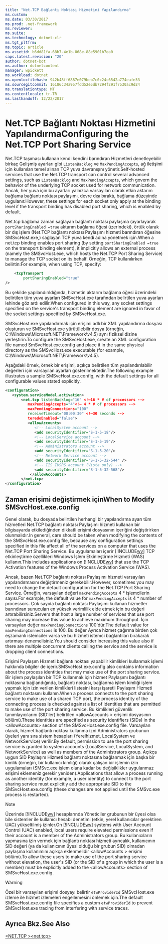 ```yaml
---
title: "Net.TCP Bağlantı Noktası Hizmetini Yapılandırma"
ms.custom: 
ms.date: 03/30/2017
ms.prod: .net-framework
ms.reviewer: 
ms.suite: 
ms.technology: dotnet-clr
ms.tgt_pltfrm: 
ms.topic: article
ms.assetid: b6dd81fa-68b7-4e1b-868e-88e5901b7ea0
caps.latest.revision: "20"
author: dotnet-bot
ms.author: dotnetcontent
manager: wpickett
ms.workload: dotnet
ms.openlocfilehash: 942b48ff6887e079beb7c0c24c6542a774eafe33
ms.sourcegitcommit: 16186c34a957fdd52e5db7294f291f7530ac9d24
ms.translationtype: MT
ms.contentlocale: tr-TR
ms.lasthandoff: 12/22/2017
---
```

# <a name="configuring-the-nettcp-port-sharing-service"></a><span data-ttu-id="6c323-102">Net.TCP Bağlantı Noktası Hizmetini Yapılandırma</span><span class="sxs-lookup"><span data-stu-id="6c323-102">Configuring the Net.TCP Port Sharing Service</span></span>
<span data-ttu-id="6c323-103">Net.TCP taşıması kullanan kendi kendini barındıran Hizmetleri denetleyebilir birkaç Gelişmiş ayarları gibi `ListenBacklog` ve `MaxPendingAccepts`, ağ iletişimi için kullanılan temel alınan TCP yuva davranışını yönetir.</span><span class="sxs-lookup"><span data-stu-id="6c323-103">Self-hosted services that use the Net.TCP transport can control several advanced settings, such as `ListenBacklog` and `MaxPendingAccepts`, which govern the behavior of the underlying TCP socket used for network communication.</span></span> <span data-ttu-id="6c323-104">Ancak, her yuva için bu ayarları yalnızca varsayılan olarak etkin aktarım bağlama bağlantı noktası paylaşımı, devre dışı bıraktı, bağlama düzeyinde uygulanır.</span><span class="sxs-lookup"><span data-stu-id="6c323-104">However, these settings for each socket only apply at the binding level if the transport binding has disabled port sharing, which is enabled by default.</span></span>  
  
 <span data-ttu-id="6c323-105">Net.tcp bağlama zaman sağlayan bağlantı noktası paylaşma (ayarlayarak `portSharingEnabled =true` aktarım bağlama öğesi üzerindeki), örtük olarak bir dış işlem (Net.TCP bağlantı noktası Paylaşımı hizmeti barındıran öğesine SMSvcHost.exe,) sağlayan TCP yuva kendi adına yönetmek için.</span><span class="sxs-lookup"><span data-stu-id="6c323-105">When a net.tcp binding enables port sharing (by setting `portSharingEnabled =true` on the transport binding element), it implicitly allows an external process (namely the SMSvcHost.exe, which hosts the Net.TCP Port Sharing Service) to manage the TCP socket on its behalf.</span></span> <span data-ttu-id="6c323-106">Örneğin, TCP kullanılırken belirtin:</span><span class="sxs-lookup"><span data-stu-id="6c323-106">For example, when using TCP, specify:</span></span>  
  
```xml  
    <tcpTransport   
        portSharingEnabled="true"  
/>  
```  
  
 <span data-ttu-id="6c323-107">Bu şekilde yapılandırıldığında, hizmetin aktarım bağlama öğesi üzerindeki belirtilen tüm yuva ayarları SMSvcHost.exe tarafından belirtilen yuva ayarları lehinde göz ardı edilir.</span><span class="sxs-lookup"><span data-stu-id="6c323-107">When configured in this way, any socket settings specified on the service's transport binding element are ignored in favor of the socket settings specified by SMSvcHost.exe.</span></span>  
  
 <span data-ttu-id="6c323-108">SMSvcHost.exe yapılandırmak için erişimi adlı bir XML yapılandırma dosyası oluşturun ve SMSvcHost.exe yürütülebilir dosya (örneğin, C:\Windows\Microsoft.NET\Framework\v4.5) aynı fiziksel dizine yerleştirin.</span><span class="sxs-lookup"><span data-stu-id="6c323-108">To configure the SMSvcHost.exe, create an XML configuration file named SmSvcHost.exe.config and place it in the same physical directory as the SMSvcHost.exe executable (for example, C:\Windows\Microsoft.NET\Framework\v4.5).</span></span>  
  
 <span data-ttu-id="6c323-109">Aşağıdaki örnek, örnek bir erişimi, açıkça belirtilen tüm yapılandırılabilir değerleri için varsayılan ayarları gösterilmektedir.</span><span class="sxs-lookup"><span data-stu-id="6c323-109">The following example illustrates a sample SMSvcHost.exe.config, with the default settings for all configurable values stated explicitly.</span></span>  
  
```xml  
<configuration>  
   <system.serviceModel.activation>  
       <net.tcp listenBacklog="16" <!—16 * # of processors -->  
          maxPendingAccepts="4"<!— 4 * # of processors -->  
          maxPendingConnections="100"  
          receiveTimeout="00:00:30" <!—30 seconds -->  
          teredoEnabled="false">  
          <allowAccounts>  
             <!-- LocalSystem account -->  
             <add securityIdentifier="S-1-5-18"/>  
             <!-- LocalService account -->  
             <add securityIdentifier="S-1-5-19"/>  
             <!-- Administrators account -->  
             <add securityIdentifier="S-1-5-20"/>  
             <!-- Network Service account -->  
             <add securityIdentifier="S-1-5-32-544" />  
             <!-- IIS_IUSRS account (Vista only) -->  
             <add securityIdentifier="S-1-5-32-568"/>  
           </allowAccounts>  
       </net.tcp>  
</configuration>  
```  
  
## <a name="when-to-modify-smsvchostexeconfig"></a><span data-ttu-id="6c323-110">Zaman erişimi değiştirmek için</span><span class="sxs-lookup"><span data-stu-id="6c323-110">When to Modify SMSvcHost.exe.config</span></span>  
 <span data-ttu-id="6c323-111">Genel olarak, bu dosyada belirtilen herhangi bir yapılandırma ayarı tüm hizmetleri Net.TCP bağlantı noktası Paylaşımı hizmeti kullanan bir bilgisayarda etkilediğinden dikkatli erişimi dosyasının içeriğini değiştirirken olunmalıdır.</span><span class="sxs-lookup"><span data-stu-id="6c323-111">In general, care should be taken when modifying the contents of the SMSvcHost.exe.config file, because any configuration settings specified in this file affect all of the services on a computer that uses the Net.TCP Port Sharing Service.</span></span> <span data-ttu-id="6c323-112">Bu uygulamaları içerir [!INCLUDE[wv](../../../../includes/wv-md.md)] TCP etkinleştirme özellikleri Windows İşlem Etkinleştirme Hizmeti (WAS) kullanın.</span><span class="sxs-lookup"><span data-stu-id="6c323-112">This includes applications on [!INCLUDE[wv](../../../../includes/wv-md.md)] that use the TCP Activation features of the Windows Process Activation Service (WAS).</span></span>  
  
 <span data-ttu-id="6c323-113">Ancak, bazen Net.TCP bağlantı noktası Paylaşımı hizmeti varsayılan yapılandırmasını değiştirmeniz gerekebilir.</span><span class="sxs-lookup"><span data-stu-id="6c323-113">However, sometimes you may need to change the default configuration for the Net.TCP Port Sharing Service.</span></span> <span data-ttu-id="6c323-114">Örneğin, varsayılan değeri `maxPendingAccepts` 4 * işlemcilerin sayısı.</span><span class="sxs-lookup"><span data-stu-id="6c323-114">For example, the default value for `maxPendingAccepts` is 4 * number of processors.</span></span> <span data-ttu-id="6c323-115">Çok sayıda bağlantı noktası Paylaşımı kullanan hizmetler barındıran sunucuları en yüksek verimlilik elde etmek için bu değeri artırabilirsiniz.</span><span class="sxs-lookup"><span data-stu-id="6c323-115">Servers that host a large number of services that use port sharing may increase this value to achieve maximum throughput.</span></span> <span data-ttu-id="6c323-116">İçin varsayılan değer `maxPendingConnections` 100'dür.</span><span class="sxs-lookup"><span data-stu-id="6c323-116">The default value for `maxPendingConnections` is 100.</span></span> <span data-ttu-id="6c323-117">Bu değer Ayrıca hizmet çağırma birden çok eşzamanlı istemciler varsa ve bu hizmeti istemci bağlantıları bırakarak artırmayı denemelisiniz.</span><span class="sxs-lookup"><span data-stu-id="6c323-117">You should consider increasing this value also if there are multiple concurrent clients calling the service and the service is dropping client connections.</span></span>  
  
 <span data-ttu-id="6c323-118">Erişimi Paylaşım Hizmeti bağlantı noktası yapabilir kimlikleri kullanmak işlemi hakkında bilgiler de içerir.</span><span class="sxs-lookup"><span data-stu-id="6c323-118">SMSvcHost.exe.config also contains information about the process identities that may make use of the port sharing service.</span></span> <span data-ttu-id="6c323-119">Bir işlem paylaşılan bir TCP kullanmak için hizmet Paylaşımı bağlantı noktasına bağlandığında, bağlantı noktası, bağlanma işlem kimliği işlem yapmak için izin verilen kimlikleri listesini karşı işaretli Paylaşım Hizmeti bağlantı noktasını kullanın.</span><span class="sxs-lookup"><span data-stu-id="6c323-119">When a process connects to the port sharing service to make use of a shared TCP port, the process identity of the connecting process is checked against a list of identities that are permitted to make use of the port sharing service.</span></span> <span data-ttu-id="6c323-120">Bu kimlikleri güvenlik tanımlayıcılarını (SID'ler) belirtilen \<allowAccounts > erişimi dosyasının bölümü.</span><span class="sxs-lookup"><span data-stu-id="6c323-120">These identities are specified as security identifiers (SIDs) in the \<allowAccounts> section of the SMSvcHost.exe.config file.</span></span> <span data-ttu-id="6c323-121">Varsayılan olarak, hizmet bağlantı noktası kullanma izni Administrators grubunun üyeleri yanı sıra sistem hesapları (Yerelhizmet, LocalSystem ve NetworkService) verilir.</span><span class="sxs-lookup"><span data-stu-id="6c323-121">By default, permission to use the port sharing service is granted to system accounts (LocalService, LocalSystem, and NetworkService) as well as members of the Administrators group.</span></span> <span data-ttu-id="6c323-122">Açıkça uygun SID Paylaşım Hizmeti bağlantı noktasına bağlanmak için başka bir kimlik (örneğin, bir kullanıcı kimliği) olarak çalışan bir işlemin izin uygulamaları (SMSvc.exe işlem olana kadar bu değişiklikler uygulanmaz erişimi eklemeniz gerekir yeniden).</span><span class="sxs-lookup"><span data-stu-id="6c323-122">Applications that allow a process running as another identity (for example, a user identity) to connect to the port sharing service must explicitly add the appropriate SID to the SMSvcHost.exe.config (these changes are not applied until the SMSvc.exe process is restarted).</span></span>  
  
> [!NOTE]
>  <span data-ttu-id="6c323-123">Üzerinde [!INCLUDE[wv](../../../../includes/wv-md.md)] hesaplarında Yöneticiler grubunun bir üyesi olsa bile sistemler ile kullanıcı hesabı denetimi (etkin, yerel kullanıcılar gerektiren UAC) yükseltilmiş izinler.</span><span class="sxs-lookup"><span data-stu-id="6c323-123">On [!INCLUDE[wv](../../../../includes/wv-md.md)] systems with User Account Control (UAC) enabled, local users require elevated permissions even if their account is a member of the Administrators group.</span></span> <span data-ttu-id="6c323-124">Bu kullanıcıların yapmasına izin vermek için bağlantı noktası hizmeti ayrıcalık, kullanıcının SID değeri (ya da kullanıcının üyesi olduğu bir grubun SID) olmadan paylaşma kullanımını açıkça eklenmelidir \<allowAccounts > erişimi bölümü.</span><span class="sxs-lookup"><span data-stu-id="6c323-124">To allow these users to make use of the port sharing service without elevation, the user's SID (or the SID of a group in which the user is a member) must be explicitly added to the \<allowAccounts> section of SMSvcHost.exe.config.</span></span>  
  
> [!WARNING]
>  <span data-ttu-id="6c323-125">Özel bir varsayılan erişimi dosyayı belirtir `etwProviderId` SMSvcHost.exe izleme ile hizmet izlemeleri engellemesini önlemek için.</span><span class="sxs-lookup"><span data-stu-id="6c323-125">The default SMSvcHost.exe.config file specifies a custom `etwProviderId` to prevent SMSvcHost.exe tracing from interfering with service traces.</span></span>  
  
## <a name="see-also"></a><span data-ttu-id="6c323-126">Ayrıca Bkz.</span><span class="sxs-lookup"><span data-stu-id="6c323-126">See Also</span></span>  
 [<span data-ttu-id="6c323-127">\<NET.TCP ></span><span class="sxs-lookup"><span data-stu-id="6c323-127">\<net.tcp></span></span>](../../../../docs/framework/configure-apps/file-schema/wcf/net-tcp.md)
